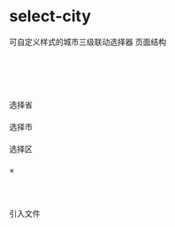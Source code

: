 # select-city
可自定义样式的城市三级联动选择器
页面结构
<div class="select-city">
　　<div class="select-city-shade"></div>
　　<div class="select-city-container">
　　　　<div class="select-city-title">
　　　　　　<div class="selected-prov">选择省</div>
　　　　　　<div class="selected-city">选择市</div>
　　　　　　<div class="selected-dist">选择区</div>
　　　　　　<div class="select-close">×</div>
　　　　</div>
　　　　<div class="select-item-container"></div>
　　</div>
</div>
引入文件
<link rel="stylesheet" type="text/css" href="Areas.css"/>
<script src="jquery.js"></script>
<script src="Areas.js"></script>
<script src="Areas-select.js"></script>
